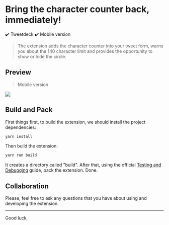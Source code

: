 # Bring the character counter back, immediately!
✔️ Tweetdeck
✔️ Mobile version

> The extension adds the character counter into your tweet form, warns you about the 140 character limit and provides the opportunity to show or hide the circle.

## Preview
> Mobile version

![](https://lh3.googleusercontent.com/nsulw6AFq27yNQIbtvhZPjupjp970ttoXYTahwnxXjp_wgvFA13I8Cl6GO0WBpS_CJnsp0UJQA=w640-h400-e365)

## Build and Pack 

First things first, to build the extension, we should install the project dependencies:

```sh
yarn install
```

Then build the extension:

```sh
yarn run build
```

It creates a directory called "build". After that, using the official [Testing and Debugging](https://dev.opera.com/extensions/testing/) guide, pack the extension. Done.


## Collaboration

Please, feel free to ask any questions that you have about using and developing the extension.

---
Good luck.
